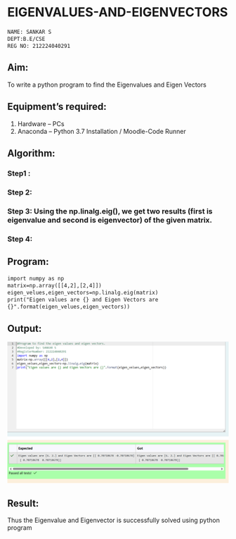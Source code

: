 # EIGENVALUES-AND-EIGENVECTORS
```
NAME: SANKAR S
DEPT:B.E/CSE
REG NO: 212224040291
```
## Aim:
To write a python program to find the Eigenvalues and Eigen Vectors
## Equipment’s required:
1. 	Hardware – PCs
2. 	Anaconda – Python 3.7 Installation / Moodle-Code Runner
## Algorithm:
### Step1 : 
### Step 2: 
### Step 3: Using the np.linalg.eig(),  we get two results (first is eigenvalue and second is eigenvector) of the given matrix.
### Step 4: 

## Program:
```
import numpy as np
matrix=np.array([[4,2],[2,4]])
eigen_velues,eigen_vectors=np.linalg.eig(matrix)
print("Eigen values are {} and Eigen Vectors are {}".format(eigen_velues,eigen_vectors))
```
## Output:
![alt text](<Screenshot 2025-09-10 103309.png>)
## Result:
Thus the Eigenvalue and Eigenvector is successfully solved using python program
